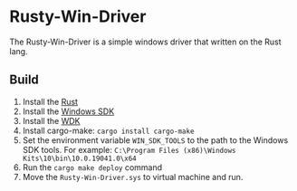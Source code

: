 # Rusty-Win-Driver
The Rusty-Win-Driver is a simple windows driver that written on the Rust lang.

## Build
1. Install the [Rust](https://www.rust-lang.org/tools/install)
2. Install the [Windows SDK](https://developer.microsoft.com/en-us/windows/downloads/windows-10-sdk/)
3. Install the [WDK](https://docs.microsoft.com/en-us/windows-hardware/drivers/download-the-wdk)
4. Install cargo-make: `cargo install cargo-make`
5. Set the environment variable ```WIN_SDK_TOOLS``` to the path to the Windows SDK tools. For example: ```C:\Program Files (x86)\Windows Kits\10\bin\10.0.19041.0\x64```
6. Run the ```cargo make deploy``` command
7. Move the ```Rusty-Win-Driver.sys``` to virtual machine and run.
